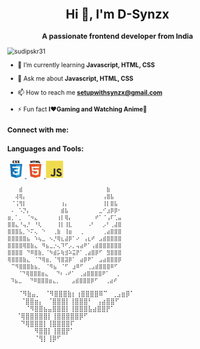 <h1 align="center">Hi 👋, I'm D-Synzx</h1>
<h3 align="center">A passionate frontend developer from India</h3>

<p align="left"> <img src="https://komarev.com/ghpvc/?username=D-Synzx&label=Profile%20views&color=0e75b6&style=flat" alt="sudipskr31" /> </p>

- 🌱 I’m currently learning **Javascript, HTML, CSS**

- 💬 Ask me about **Javascript, HTML, CSS**

- 📫 How to reach me **setupwithsynzx@gmail.com**

- ⚡ Fun fact **I❤️Gaming and Watching Anime🤭**

<h3 align="left">Connect with me:</h3>
<p align="left">
</p>

<h3 align="left">Languages and Tools:</h3>
<p align="left"> <a href="https://www.w3schools.com/css/" target="_blank" rel="noreferrer"> <img src="https://raw.githubusercontent.com/devicons/devicon/master/icons/css3/css3-original-wordmark.svg" alt="css3" width="40" height="40"/> </a> <a href="https://www.w3.org/html/" target="_blank" rel="noreferrer"> <img src="https://raw.githubusercontent.com/devicons/devicon/master/icons/html5/html5-original-wordmark.svg" alt="html5" width="40" height="40"/> </a> <a href="https://developer.mozilla.org/en-US/docs/Web/JavaScript" target="_blank" rel="noreferrer"> <img src="https://raw.githubusercontent.com/devicons/devicon/master/icons/javascript/javascript-original.svg" alt="javascript" width="40" height="40"/> </a> </p>

    ⠀⠀⠀⣾⠀⠀⠀⠀⠀⠀⠀⠀⠀⠀⠀⠀⠀⠀⠀⠀⠀⠀⠀⠀⠀⠀⣷⠀⠀⠀
    ⠀⠀⢼⢿⡄⠀⠀⠀⠀⠀⠀⠀⠀⠀⠀⠀⠀⠀⠀⠀⠀⠀⠀⠀⠀⢠⣿⣧⠀⠀
    ⠀⠈⢨⢻⡇⠀⠀⠀⠀⠀⠀⠀⠀⠀⢰⡄⠀⠀⠀⠀⠀⠀⠀⠀⠀⢸⡇⣿⣧⠀
    ⠀⠄⠀⠡⡙⡄⠀⠀⠀⠀⠀⠀⠀⠀⣾⣧⠀⠀⠀⠀⠀⠀⠀⠀⣀⠊⣰⡿⡿⠂
    ⣶⡀⠁⡀⠀⠈⠲⣄⠀⠀⠀⠀⠀⢰⡇⢿⡄⠀⠀⠀⠀⠀⠀⠞⠁⠈⢠⠏⢁⣤
    ⣿⣿⣄⠘⢤⡘⠀⠘⢇⠀⠀⠀⠀⢸⡇⢸⣇⠀⠀⠀⠀⠠⠃⠀⠀⡠⠃⢀⣼⣿
    ⣿⣿⣿⣧⡀⠑⠍⢄⠀⠑⠀⠀⢀⣷⠀⢸⣶⠀⠀⢀⠀⠀⠀⠀⠀⢀⣴⣿⣿⣿
    ⣿⣿⣿⣿⣿⣦⠀⠱⢦⣀⠀⠢⡘⢿⣆⣼⡿⠁⠔⠀⢠⣆⠞⠀⣠⣾⣿⣿⣿⣿
    ⣿⣿⣿⣿⢿⣿⣷⣄⠀⠻⣦⣀⡐⢄⠹⠋⡠⡀⢤⣴⠟⠁⢠⣾⣿⣿⣿⣿⣿⣿
    ⣿⣿⣿⣿⠀⠙⠿⣿⣷⡀⠈⠳⣾⡥⢷⣺⠵⣭⡟⠁⢀⣴⣿⡿⠋⠀⣻⣿⣿⣿
    ⢿⣿⣿⣿⣷⣄⠀⠈⠙⢿⣶⡀⠈⢻⣿⣽⡿⠁⠀⣴⡿⠟⠁⠀⣠⣴⣿⣿⣿⡿
    ⠀⠉⠻⣿⣿⣿⣷⣦⡀⠀⠈⠻⣦⠀⠈⠋⠀⣰⠿⠋⠀⢀⣠⣾⣿⣿⣿⠿⠋⠀
     ⠀⠀⠈⠙⢿⣿⣿⣿⣶⣄⠀⠀⠙⠆⠠⠞⠁⠀⢀⣴⣿⣿⣿⣿⠟⠁⠀⠀⡀
     ⠹⣦⣀⠀⠀⠙⠿⣿⣿⣿⣶⣄⡀⠀⠀⠀⣠⣾⣿⣿⣿⡿⠋⠀⠀⢀⣴⠞⠀
⠀    ⠀⠈⠻⣷⣤⡀⠀⠈⠻⣿⣿⣿⣷⡆⢰⣿⣿⣿⣿⠿⠉⠀⢀⣠⣶⡿⠁⠀⠀
⠀    ⠀⠀⠀⠈⣿⣿⣶⡄⠀⠈⣿⣿⣿⡇⢸⣿⣿⣿⠃⠀⢠⣴⣿⣿⠋⠀⠀⠀⠀
⠀    ⠀⠀⠀⠀⠈⠻⣿⣿⣦⣤⣿⣿⣿⡇⢸⣿⣿⣿⣧⣴⣿⣿⡟⠁⠀⠀⠀⠀⠀
⠀⠀⠀⠀⠀    ⠀⠀⠈⢿⣿⣿⣿⣿⣿⡇⢸⣿⣿⣿⣿⣿⡿⠋⠀⠀⠀⠀⠀⠀⠀
⠀⠀⠀⠀⠀⠀    ⠀⠀⠀⠙⢿⣿⣿⣿⡇⢸⣿⣿⣿⣿⠏⠀⠀⠀⠀⠀⠀⠀⠀⠀
⠀⠀⠀⠀     ⠀⠀⠀⠀⠀⠀⠻⣿⣿⡇⢸⣿⣿⡟⠁⠀⠀⠀⠀⠀⠀⠀⠀⠀⠀
⠀⠀⠀⠀⠀⠀     ⠀⠀⠀⠀⠀⠀⠈⢻⡇⢸⡿⠋⠀⠀⠀⠀⠀⠀⠀⠀⠀⠀⠀⠀
